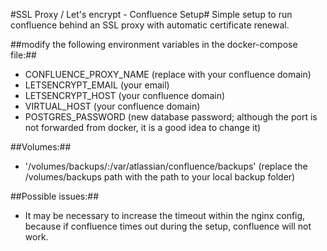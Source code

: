 #SSL Proxy / Let's encrypt - Confluence Setup#
Simple setup to run confluence behind an SSL proxy with automatic certificate renewal.

##modify the following environment variables in the docker-compose file:##
* CONFLUENCE_PROXY_NAME (replace with your confluence domain)
* LETSENCRYPT_EMAIL (your email)
* LETSENCRYPT_HOST (your confluence domain)
* VIRTUAL_HOST (your confluence domain)
* POSTGRES_PASSWORD (new database password; although the port is not forwarded from docker, it is a good idea to change it)

##Volumes:## 
* '/volumes/backups/:/var/atlassian/confluence/backups' 
  (replace the /volumes/backups path with the path to your local backup folder)

##Possible issues:##
* It may be necessary to increase the timeout within the nginx config, because if confluence times out during the setup, confluence will not work.